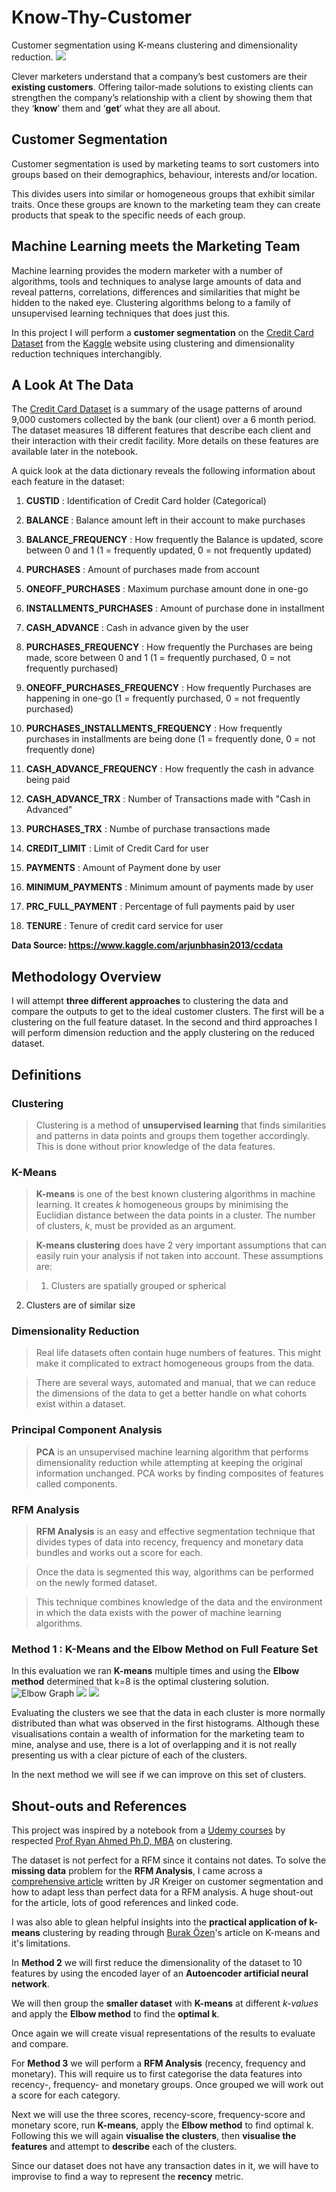 # Know-Thy-Customer
Customer segmentation using K-means clustering and dimensionality reduction. 
![](/images/Customer-Segmentation-fp.jpg)

Clever marketers understand that a company’s  best customers are their **existing customers**.  Offering tailor-made solutions to existing clients can strengthen the company’s relationship with a client by showing them that they ‘**know**’ them and ‘**get**’ what they are all about.  

## Customer Segmentation
Customer segmentation is used by marketing teams to sort customers into groups based on their demographics, behaviour, interests and/or location. 

This divides users into similar or homogeneous groups that exhibit similar traits.  Once these groups are known to the marketing team they can create products that speak to the specific needs of each group. 

## Machine Learning meets the Marketing Team

Machine learning provides the modern marketer with a number of algorithms, tools and techniques to analyse large amounts of data and reveal patterns, correlations, differences and similarities that might be hidden to the naked eye. Clustering algorithms belong to a family of unsupervised learning techniques that does just this.

In this project I will perform a **customer segmentation** on the [Credit Card Dataset](https://www.kaggle.com/arjunbhasin2013/ccdata) from the [Kaggle](https://www.kaggle.com) website using clustering and dimensionality reduction techniques interchangibly. 

## A Look At The Data

The [Credit Card Dataset](https://www.kaggle.com/arjunbhasin2013/ccdata) is a summary of the usage patterns of around 9,000 customers collected by the bank (our client) over a 6 month period.  The dataset measures 18 different features that describe each client and their interaction with their credit facility. More details on these features are available later in the notebook.

A quick look at the data dictionary reveals the following information about each feature in the dataset:

  1.  **CUSTID** : Identification of Credit Card holder (Categorical)

  2.  **BALANCE** : Balance amount left in their account to make purchases

  3.  **BALANCE_FREQUENCY**  : How frequently the Balance is updated, score between 0 and 1 (1 = frequently updated, 0 = not frequently updated)

  4.  **PURCHASES** : Amount of purchases made from account

  5.  **ONEOFF_PURCHASES** : Maximum purchase amount done in one-go

  6.  **INSTALLMENTS_PURCHASES** : Amount of purchase done in installment

  7.  **CASH_ADVANCE** : Cash in advance given by the user

  8.  **PURCHASES_FREQUENCY** : How frequently the Purchases are being made, score between 0 and 1 (1 = frequently purchased, 0 = not frequently purchased)

  9.  **ONEOFF_PURCHASES_FREQUENCY** : How frequently Purchases are happening in one-go (1 = frequently purchased, 0 = not frequently purchased)

  10.  **PURCHASES_INSTALLMENTS_FREQUENCY** : How frequently purchases in installments are being done (1 = frequently done, 0 = not frequently done)

  11.  **CASH_ADVANCE_FREQUENCY** : How frequently the cash in advance being paid

  12.  **CASH_ADVANCE_TRX** : Number of Transactions made with "Cash in Advanced"

  13.  **PURCHASES_TRX** : Numbe of purchase transactions made

  14.  **CREDIT_LIMIT** : Limit of Credit Card for user

  15.  **PAYMENTS** : Amount of Payment done by user

  16.  **MINIMUM_PAYMENTS** : Minimum amount of payments made by user

  17.  **PRC_FULL_PAYMENT** : Percentage of full payments paid by user

  18.  **TENURE** : Tenure of credit card service for user

**Data Source: https://www.kaggle.com/arjunbhasin2013/ccdata**


## Methodology Overview

I will attempt **three different approaches**  to clustering the data and compare the outputs to get to the ideal customer clusters.  The first will be a clustering on the full feature dataset.  In the second and third approaches I will perform dimension reduction and the apply clustering on the reduced dataset. 


## Definitions

### Clustering

> Clustering is a method of **unsupervised learning** that finds similarities and patterns in data points and groups them together accordingly.  This is done without prior knowledge of the data features. 

### K-Means

> **K-means** is one of the best known clustering algorithms in machine learning. It creates *k* homogeneous groups by minimising the Euclidian distance between the data points in a cluster. The number of clusters, *k*, must be provided as an argument. 



> **K-means clustering** does have 2 very important assumptions that can easily ruin your analysis if not taken into account.  These assumptions are:

> 1.   Clusters are spatially grouped or spherical
2.   Clusters are of similar size

### Dimensionality Reduction

> Real life datasets often contain huge numbers of features.  This might make it complicated to extract homogeneous groups from the data. 

> There are several ways, automated and manual, that we can reduce the dimensions of the data to get a better handle on what cohorts exist within a dataset. 

### Principal Component Analysis

> **PCA** is an unsupervised machine learning algorithm that performs dimensionality reduction while attempting at keeping the original information unchanged. PCA works by finding composites of features called components. 

### RFM Analysis

> **RFM Analysis** is an easy and effective segmentation technique that divides types of data into recency, frequency and monetary data bundles and works out a score for each.

> Once the data is segmented this way, algorithms can be performed on the newly formed dataset.

> This technique combines knowledge of the data and the environment in which the data exists with the power of machine learning algorithms. 

### Method 1 : K-Means and the Elbow Method on Full Feature Set

In this evaluation we ran **K-means** multiple times and using the **Elbow method** determined that k=8 is the optimal clustering solution. 
![Elbow Graph](/images/m1-elbow.png)
![](/images/m1-clusters.png)
![](/images/m1-hist.png)

Evaluating the clusters we see that the data in each cluster is more normally distributed than what was observed in the first histograms.  Although these visualisations contain a wealth of information for the marketing team to mine, analyse and use, there is a lot of overlapping and it is not really presenting us with a clear picture of each of the clusters. 

In the next method we will see if we can improve on this set of clusters.

## Shout-outs and References

This project was inspired by a notebook from a [Udemy courses](https://www.udemy.com) by respected [Prof Ryan Ahmed Ph.D, MBA](https://www.udemy.com/user/ryan-ahmed/) on clustering. 

The dataset is not perfect for a RFM since it contains not dates. To solve the **missing data** problem for the **RFM Analysis**, I came across a [comprehensive article](https://towardsdatascience.com/customer-segmentation-using-the-instacart-dataset-17e24be9c0fe) written by JR Kreiger on customer segmentation and how to adapt less than perfect data for a RFM analysis. A huge shout-out for the article, lots of good references and linked code.

I was also able to glean helpful insights into the **practical application of k-means** clustering by reading through [Burak Özen](https://towardsdatascience.com/customer-journey-based-segmentation-for-marketplaces-70e5a56838a7)'s article on K-means and it's limitations. 




In **Method 2** we will first reduce the dimensionality of the dataset to 10 features by using the encoded layer of an **Autoencoder artificial neural network**.  

We will then group the **smaller dataset** with **K-means** at different *k-values* and apply the **Elbow method** to find the **optimal k**. 

Once again we will create visual representations of the results to evaluate and compare. 

For **Method 3** we will perform a **RFM Analysis** (recency, frequency and monetary).  This will require us to first categorise the data features into recency-, frequency- and monetary groups.  Once grouped we will work out a score for each category.   

Next we will use the three scores, recency-score, frequency-score and monetary score, run **K-means**, apply the **Elbow method** to find optimal k.  Following this we will again **visualise the clusters**, then **visualise the features** and attempt to **describe** each of the clusters. 

Since our dataset does not have any transaction dates in it, we will have to improvise to find a way to represent the **recency** metric. 

  

 






